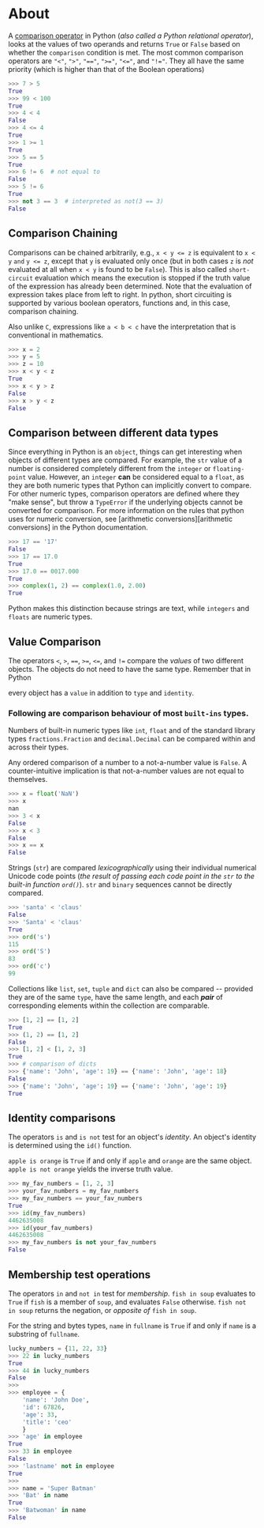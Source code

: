 # About

A [comparison operator][comparisons] in Python (_also called a Python relational operator_), looks at the values of two operands and returns `True` or `False` based on whether the `comparison` condition is met. The most common comparison operators are `"<"`, `">"`, `"=="`, `">="`, `"<="`, and `"!="`. They all have the same priority (which is higher than that of the Boolean operations)

```python
>>> 7 > 5
True
>>> 99 < 100
True
>>> 4 < 4
False
>>> 4 <= 4
True
>>> 1 >= 1
True
>>> 5 == 5
True
>>> 6 != 6  # not equal to
False
>>> 5 != 6
True
>>> not 3 == 3  # interpreted as not(3 == 3)
False
```

## Comparison Chaining

Comparisons can be chained arbitrarily, e.g., `x < y <= z` is equivalent to `x < y` `and` `y <= z`, except that `y` is evaluated only once (but in both cases `z` is _not_ evaluated at all when `x < y` is found to be `False`). This is also called `short-circuit` evaluation which means the execution is stopped if the truth value of the expression has already been determined. Note that the evaluation of expression takes place from left to right. In python, short circuiting is supported by various boolean operators, functions and, in this case, comparison chaining.

Also unlike `C`, expressions like `a < b < c` have the interpretation that is conventional in mathematics.

```python
>>> x = 2
>>> y = 5
>>> z = 10
>>> x < y < z
True
>>> x < y > z
False
>>> x > y < z
False
```

## Comparison between different data types

Since everything in Python is an `object`, things can get interesting when objects of different types are compared. For example, the `str` value of a number is considered completely different from the `integer` or `floating-point` value. However, an `integer` **can** be considered equal to a `float`, as they are both numeric types that Python can implicitly convert to compare. For other numeric types, comparison operators are defined where they "make sense", but throw a `TypeError` if the underlying objects cannot be converted for comparison. For more information on the rules that python uses for numeric conversion, see [arithmetic conversions][arithmetic conversions] in the Python documentation.

```python
>>> 17 == '17'
False
>>> 17 == 17.0
True
>>> 17.0 == 0017.000
True
>>> complex(1, 2) == complex(1.0, 2.00)
True
```

Python makes this distinction because strings are text, while `integers` and `floats` are numeric types.

## Value Comparison

The operators `<`, `>`, `==`, `>=`, `<=`, and `!=` compare the _values_ of two different objects. The objects do not need to have the same type. Remember that in Python

every object has a `value` in addition to `type` and `identity`.

### Following are comparison behaviour of most `built-ins` types.

Numbers of built-in numeric types like `int`, `float` and of the standard library types `fractions.Fraction` and `decimal.Decimal` can be compared within and across their types.

Any ordered comparison of a number to a not-a-number value is `False`. A counter-intuitive implication is that not-a-number values are not equal to themselves.

```python
>>> x = float('NaN')
>>> x
nan
>>> 3 < x
False
>>> x < 3
False
>>> x == x
False
```

Strings (`str`) are compared _lexicographically_ using their individual numerical Unicode code points (_the result of passing each code point in the `str` to the built-in function `ord()`_). `str` and `binary` sequences cannot be directly compared.


```python
>>> 'santa' < 'claus'
False
>>> 'Santa' < 'claus'
True
>>> ord('s')
115
>>> ord('S')
83
>>> ord('c')
99
```

Collections like `list`, `set`, `tuple` and `dict` can also be compared -- provided they are of the same `type`, have the same length, and each _**pair**_ of corresponding elements within the collection are comparable.


```python
>>> [1, 2] == [1, 2]
True
>>> (1, 2) == [1, 2]
False
>>> [1, 2] < [1, 2, 3]
True
>>> # comparison of dicts
>>> {'name': 'John', 'age': 19} == {'name': 'John', 'age': 18}
False
>>> {'name': 'John', 'age': 19} == {'name': 'John', 'age': 19}
True
```

## Identity comparisons

The operators `is` and `is not` test for an object's _identity_. An object's identity is determined using the `id()` function.

`apple is orange` is `True` if and only if `apple` and `orange` are the same object. `apple is not orange` yields the inverse truth value.

```python
>>> my_fav_numbers = [1, 2, 3]
>>> your_fav_numbers = my_fav_numbers
>>> my_fav_numbers == your_fav_numbers
True
>>> id(my_fav_numbers)
4462635008
>>> id(your_fav_numbers)
4462635008
>>> my_fav_numbers is not your_fav_numbers
False
```

## Membership test operations

The operators `in` and `not in` test for _membership_. `fish in soup` evaluates to `True` if `fish` is a member of `soup`, and evaluates `False` otherwise. `fish not in soup` returns the negation, or _opposite of_ `fish in soup`.

For the string and bytes types, `name` in `fullname` is `True` if and only if `name` is a substring of `fullname`.

```python
lucky_numbers = {11, 22, 33}
>>> 22 in lucky_numbers
True
>>> 44 in lucky_numbers
False
>>>
>>> employee = {
    'name': 'John Doe',
    'id': 67826,
    'age': 33,
    'title': 'ceo'
    }
>>> 'age' in employee
True
>>> 33 in employee
False
>>> 'lastname' not in employee
True
>>>
>>> name = 'Super Batman'
>>> 'Bat' in name
True
>>> 'Batwoman' in name
False
```

[comparisons]: https://docs.python.org/3/library/stdtypes.html?highlight=comparisons#comparisons
[arithmetic conversion]: https://docs.python.org/3/reference/expressions.html?highlight=number%20conversion#arithmetic-conversions
